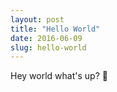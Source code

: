 ```yaml
---
layout: post
title: "Hello World"
date: 2016-06-09
slug: hello-world
---
```


Hey world what's up? :turtle:
